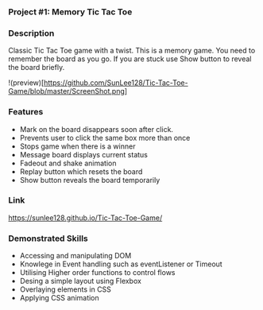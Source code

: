 ### Project #1: Memory Tic Tac Toe 

### Description
Classic Tic Tac Toe game with a twist. This is a memory game. You need to remember the board as you go.
If you are stuck use Show button to reveal the board briefly. 

!(preview)[https://github.com/SunLee128/Tic-Tac-Toe-Game/blob/master/ScreenShot.png]

### Features
* Mark on the board disappears soon after click. 
* Prevents user to click the same box more than once
* Stops game when there is a winner
* Message board displays current status
* Fadeout and shake animation
* Replay button which resets the board
* Show button reveals the board temporarily

### Link
https://sunlee128.github.io/Tic-Tac-Toe-Game/

### Demonstrated Skills
* Accessing and manipulating DOM
* Knowlege in Event handling such as eventListener or Timeout
* Utilising Higher order functions to control flows
* Desing a simple layout using Flexbox
* Overlaying elements in CSS
* Applying CSS animation
